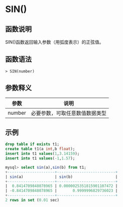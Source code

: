 # **SIN()**

## **函数说明**

SIN()函数返回输入参数（用弧度表示）的正弦值。

## **函数语法**

```
> SIN(number)
```

## **参数释义**

|  参数   | 说明  |
|  ----  | ----  |
| number | 必要参数，可取任意数值数据类型 |

## **示例**

```sql
drop table if exists t1;
create table t1(a int,b float);
insert into t1 values(1,3.14159);
insert into t1 values(-1,1.57);

mysql> select sin(a),sin(b) from t1;
+---------------------+--------------------------+
| sin(a)              | sin(b)                   |
+---------------------+--------------------------+
|  0.8414709848078965 | 0.0000025351815901107472 |
| -0.8414709848078965 |       0.9999996829736023 |
+---------------------+--------------------------+
2 rows in set (0.01 sec)
```

